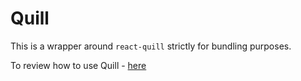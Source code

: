 # Quill

This is a wrapper around `react-quill` strictly for bundling purposes.

To review how to use Quill - [here](https://github.com/zenoamaro/react-quill)
